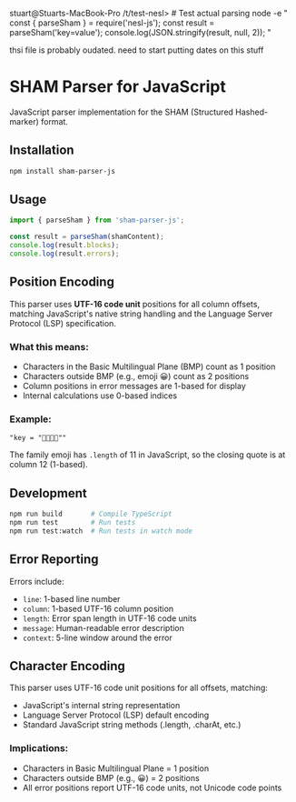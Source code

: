 

stuart@Stuarts-MacBook-Pro /t/test-nesl> # Test actual parsing
                                         node -e "
                                         const { parseSham } = require('nesl-js');
                                         const result = parseSham('key=value');
                                         console.log(JSON.stringify(result, null, 2));
                                         "

thsi file is probably oudated.  need to start putting dates on this stuff


# SHAM Parser for JavaScript

JavaScript parser implementation for the SHAM (Structured Hashed-marker) format.

## Installation

```bash
npm install sham-parser-js
```

## Usage

```javascript
import { parseSham } from 'sham-parser-js';

const result = parseSham(shamContent);
console.log(result.blocks);
console.log(result.errors);
```

## Position Encoding

This parser uses **UTF-16 code unit** positions for all column offsets, matching JavaScript's native string handling and the Language Server Protocol (LSP) specification.

### What this means:
- Characters in the Basic Multilingual Plane (BMP) count as 1 position
- Characters outside BMP (e.g., emoji 😀) count as 2 positions
- Column positions in error messages are 1-based for display
- Internal calculations use 0-based indices

### Example:
```
"key = "👨‍👩‍👧‍👦""
```
The family emoji has `.length` of 11 in JavaScript, so the closing quote is at column 12 (1-based).

## Development

```bash
npm run build       # Compile TypeScript
npm run test        # Run tests
npm run test:watch  # Run tests in watch mode
```

## Error Reporting

Errors include:
- `line`: 1-based line number
- `column`: 1-based UTF-16 column position
- `length`: Error span length in UTF-16 code units
- `message`: Human-readable error description
- `context`: 5-line window around the error

## Character Encoding

This parser uses UTF-16 code unit positions for all offsets, matching:
- JavaScript's internal string representation
- Language Server Protocol (LSP) default encoding
- Standard JavaScript string methods (.length, .charAt, etc.)

### Implications:
- Characters in Basic Multilingual Plane = 1 position
- Characters outside BMP (e.g., 😀) = 2 positions  
- All error positions report UTF-16 code units, not Unicode code points